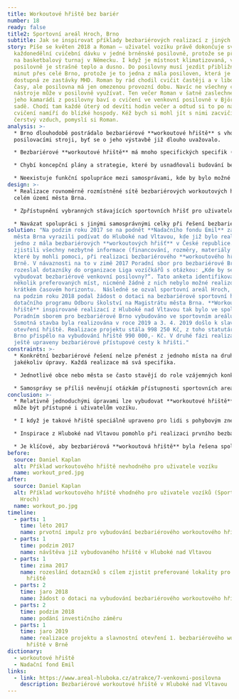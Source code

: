 ```yaml
---
title: Workoutové hřiště bez bariér
number: 18
ready: false
title2: Sportovní areál Hroch, Brno
subtitle: Jak se inspirovat příklady bezbariérových realizací z jiných měst?
story: Píše se květen 2018 a Roman – uživatel vozíku právě dokončuje svoji
  každonedělní cvičební dávku v jedné brněnské posilovně, protože se připravuje
  na basketbalový turnaj v Německu. I když je místnost klimatizovaná, v
  posilovně je strašné teplo a dusno. Do posilovny musí jezdit přibližně 45
  minut přes celé Brno, protože je to jedna z mála posiloven, která je dobře
  dostupná ze zastávky MHD. Roman by rád chodil cvičit častěji a v libovolné
  časy, ale posilovna má jen omezenou provozní dobu. Navíc ne všechny cvičební
  nástroje může v posilovně využívat. Ten večer Roman v šatně zaslechne, jak se
  jeho kamarádi z posilovny baví o cvičení ve venkovní posilovně v Björnsonově
  sadě. Chodí tam každé úterý od devíti hodin večer a odtud si to po náročném
  cvičení namíří do blízké hospody. Kéž bych si mohl jít s nimi zacvičit ven na
  čerstvý vzduch, pomyslí si Roman.
analysis: >-
  * Brno dlouhodobě postrádalo bezbariérové **workoutové hřiště** s vhodnými
  posilovacími stroji, byť se o jeho výstavbě již dlouho uvažovalo.

  * Bezbariérové **workoutové hřiště** má mnoho specifických specifik (zpevněné plochy, výška cvičebních prvků atp.).

  * Chybí koncepční plány a strategie, které by usnadňovali budování bezbariérových veřejných prostorů.

  * Neexistuje funkční spolupráce mezi samosprávami, kde by bylo možné se inspirovat ověřenými bezbariérovými řešeními z jiných obcí a měst.
design: >-
  * Realizace rovnoměrně rozmístněné sítě bezbariérových workoutových hřišť po
  celém území města Brna.

  * Zpřístupnění vybranných stávajících sportovních hřišť pro uživatele vozíku.

  * Navázat spolupráci s jinými samosprávnými celky při řešení bezbariérovosti a aktivně vyhledávat příklady dobrých bezbariérových řešení.
solution: "Na podzim roku 2017 se na podnět **Nadačního fondu Emil** zástupci
  města Brna vyrazili podívat do Hluboké nad Vltavou, kde již bylo realizováno
  jedno z mála bezbariérových **workoutových hřišť** v České republice. Zde
  zjistili všechny nezbytné informace (financování, rozměry, materiály atp.),
  které by mohli pomoci, při realizaci bezbariérového **workoutového hřiště** v
  Brně. V návaznosti na to v zimě 2017 Poradní sbor pro bezbariérové Brno
  rozeslal dotazníky do organizace Liga vozíčkářů s otázkou: „Kde by se měly
  vybudovat bezbariérové venkovní posilovny?“. Tato anketa identifikovala
  několik preferovaných míst, nicméně žádné z nich nebylo možné realizovat v
  krátkém časovém horizontu.  Následně se ozval sportovní areál Hroch, který si
  na podzim roku 2018 podal žádost o dotaci na bezbariérové sportovní hřiště do
  dotačního programu Odboru školství na Magistrátu města Brna. **Workoutové
  hřiště** inspirované realizací z Hluboké nad Vltavou tak bylo ve spolupráci s
  Poradním sborem pro bezbariérové Brno vybudováno ve sportovním areálu Hroch.
  Ssmotná stavba byla realizována v roce 2019 a 3. 4. 2019 došlo k slavnostnímu
  otevření hřiště. Realizace projektu stála 998 250 Kč, z toho statutární město
  Brno přispělo na vybudování hřiště 990 000,- Kč. V druhé fázi realizace byly
  ještě upraveny bezbariérové přístupové cesty k hřišti."
constraints: >-
  * Konkrétní bezbariérové řešení nelze přenést z jednoho místa na druhé bez
  jakékoliv úpravy. Každá realizace má svá specifika.

  * Jednotlivé obce nebo města se často stavějí do role vzájemných konkurentů, na místo toho, aby se od sebe vzájemně inspirovaly.

  * Samosprávy se příliš nevěnují otázkám přístupnosti sportovních areálů a zařízení.
conclusion: >-
  * Relativně jednoduchými úpravami lze vybudovat **workoutové hřiště**, které
  může být přístupné i uživatelům vozíku.

  * I když je takové hřiště speciálně upraveno pro lidi s pohybovým znevýhodněním, neznamená to, že by nemohlo či nemělo být využíváno kýmkoliv jiným.

  * Inspirace z Hluboké nad Vltavou pomohlo při realizaci prvního bezbariérového **workoutového hřiště** v Brně. V rámci návštěvy získali zástupci Brna detailní informace o úskalích realizace projektu, jeho financování, volbě vhodných materiálů a designu jednotlivých cvičebních pomůcek. 

  * Je klíčové, aby bezbariérová **workoutová hřiště** byla řešena společně s bezbariérovým přístupem k nim (bezbariérová parkovací místa, zastávka MHD, přístupové cesty).
before:
  source: Daniel Kaplan
  alt: Příklad workoutového hřiště nevhodného pro uživatele vozíku
  name: workout_pred.jpg
after:
  source: Daniel Kaplan
  alt: Příklad workoutového hříště vhodného pro uživatele vozíků (Sportovní areál
    Hroch)
  name: workout_po.jpg
timeline:
  - parts: 1
    time: léto 2017
    name: prvotní impulz pro vybudování bezbariérového workoutového hřiště
  - parts: 1
    time: podzim 2017
    name: návštěva již vybudovaného hřiště v Hluboké nad Vltavou
  - parts: 1
    time: zima 2017
    name: rozeslání dotazníků s cílem zjistit preferované lokality pro vybudování
      hřiště
  - parts: 2
    time: jaro 2018
    name: žádost o dotaci na vybudování bezbariérového workoutového hřiště
  - parts: 2
    time: podzim 2018
    name: podání investičního záměru
  - parts: 1
    time: jaro 2019
    name: realizace projektu a slavnostní otevření 1. bezbariérového workoutového
      hřiště v Brně
dictionary:
  - workoutové hřiště
  - Nadační fond Emil
links:
  - link: https://www.areal-hluboka.cz/atrakce/7-venkovni-posilovna
    description: Bezbariérové workoutové hřiště v Hluboké nad Vltavou
---
```


